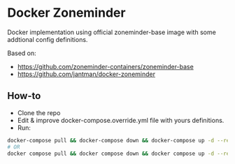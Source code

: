# Docker Zoneminder

Docker implementation using official zoneminder-base image with some addtional config definitions.

Based on:

- https://github.com/zoneminder-containers/zoneminder-base
- https://github.com/jantman/docker-zoneminder

## How-to

- Clone the repo
- Edit & improve docker-compose.override.yml file with yours definitions.
- Run:

```sh
docker-compose pull && docker-compose down && docker-compose up -d --remove-orphans
# OR
docker compose pull && docker compose down && docker compose up -d --remove-orphans
```
